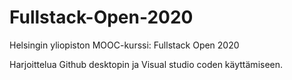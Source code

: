 # Fullstack-Open-2020
Helsingin yliopiston MOOC-kurssi: Fullstack Open 2020


Harjoittelua Github desktopin ja Visual studio coden käyttämiseen.